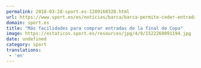 ```yaml
---
permalink: 2018-03-28-sport.es-1289160320.html
url: https://www.sport.es/es/noticias/barca/barca-permite-ceder-entradas-familiares-socios-6722543?utm_source=rss-noticias&utm_medium=feed&utm_campaign=barca
domain: sport.es
title: "Más facilidades para comprar entradas de la final de Copa"
image: https://estaticos.sport.es/resources/jpg/4/9/1522260091194.jpg
date: undefined
category: sport
translations: 
 - 'en'
---
```


